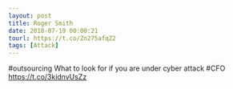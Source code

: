 ```yaml
---
layout: post
title: Roger Smith
date: 2018-07-19 00:00:21
tourl: https://t.co/Zn275afqZ2
tags: [Attack]
---
```

#outsourcing What to look for if you are under cyber attack #CFO https://t.co/3kidnvUsZz